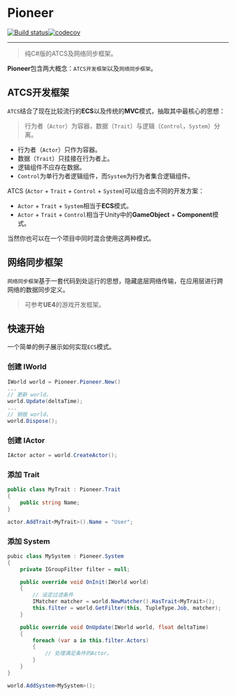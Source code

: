 # Pioneer

[![Build status](https://ci.appveyor.com/api/projects/status/s49oscdiivqkl5x7?svg=true)](https://ci.appveyor.com/project/muguangyi/pioneer)[![codecov](https://codecov.io/gh/muguangyi/pioneer/branch/master/graph/badge.svg)](https://codecov.io/gh/muguangyi/pioneer)

***

> 纯C#版的ATCS及网络同步框架。

**Pioneer**包含两大概念：`ATCS开发框架`以及`网络同步框架`。

## ATCS开发框架

`ATCS`结合了现在比较流行的**ECS**以及传统的**MVC**模式，抽取其中最核心的思想：

> 行为者（`Actor`）为容器，数据（`Trait`）与逻辑（`Control`，`System`）分离。

* 行为者（`Actor`）只作为容器。
* 数据（`Trait`）只挂接在行为者上。
* 逻辑组件不应存在数据。
* `Control`为单行为者逻辑组件，而`System`为行为者集合逻辑组件。

ATCS (`Actor` + `Trait` + `Control` + `System`)可以组合出不同的开发方案：

* `Actor` + `Trait` + `System`相当于**ECS**模式。
* `Actor` + `Trait` + `Control`相当于Unity中的**GameObject** + **Component**模式。

当然你也可以在一个项目中同时混合使用这两种模式。

## 网络同步框架

`网络同步框架`基于一套代码到处运行的思想，隐藏底层网络传输，在应用层进行跨网络的数据同步定义。

> 可参考**UE4**的游戏开发框架。

## 快速开始

一个简单的例子展示如何实现`ECS`模式。

### 创建 IWorld

```csharp
IWorld world = Pioneer.Pioneer.New()
...
// 更新 world。
world.Update(deltaTime);
...
// 销毁 world。
world.Dispose();
```

### 创建 IActor

```csharp
IActor actor = world.CreateActor();
```

### 添加 Trait

```csharp
public class MyTrait : Pioneer.Trait
{
    public string Name;
}

actor.AddTrait<MyTrait>().Name = "User";
```

### 添加 System

```csharp
pubic class MySystem : Pioneer.System
{
    private IGroupFilter filter = null;

    public override void OnInit(IWorld world)
    {
        // 设定过滤条件
        IMatcher matcher = world.NewMatcher().HasTrait<MyTrait>();
        this.filter = world.GetFilter(this, TupleType.Job, matcher);
    }

    public override void OnUpdate(IWorld world, float deltaTime)
    {
        foreach (var a in this.filter.Actors)
        {
            // 处理满足条件的Actor。
        }
    }
}

world.AddSystem<MySystem>();
```
